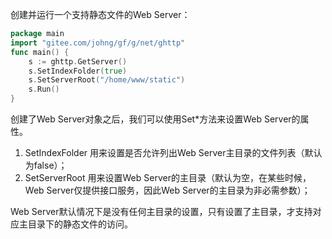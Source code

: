 创建并运行一个支持静态文件的Web Server：
```go
package main
import "gitee.com/johng/gf/g/net/ghttp"
func main() {
    s := ghttp.GetServer()
    s.SetIndexFolder(true)
    s.SetServerRoot("/home/www/static")
    s.Run()
}
```
创建了Web Server对象之后，我们可以使用Set*方法来设置Web Server的属性。
1. SetIndexFolder 用来设置是否允许列出Web Server主目录的文件列表（默认为false）；
1. SetServerRoot 用来设置Web Server的主目录（默认为空，在某些时候，Web Server仅提供接口服务，因此Web Server的主目录为非必需参数）；

Web Server默认情况下是没有任何主目录的设置，只有设置了主目录，才支持对应主目录下的静态文件的访问。
